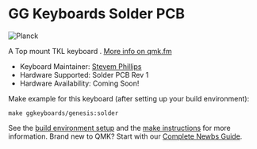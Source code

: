 # GG Keyboards Solder PCB

![Planck](https://i.imgur.com/W7bNuD8.png)

A Top mount TKL keyboard . [More info on qmk.fm](https://qmk.fm)

* Keyboard Maintainer: [Stevem Phillips](https://github.com/spooknik)
* Hardware Supported: Solder PCB Rev 1
* Hardware Availability: Coming Soon!

Make example for this keyboard (after setting up your build environment):

    make ggkeyboards/genesis:solder

See the [build environment setup](https://docs.qmk.fm/#/getting_started_build_tools) and the [make instructions](https://docs.qmk.fm/#/getting_started_make_guide) for more information. Brand new to QMK? Start with our [Complete Newbs Guide](https://docs.qmk.fm/#/newbs).